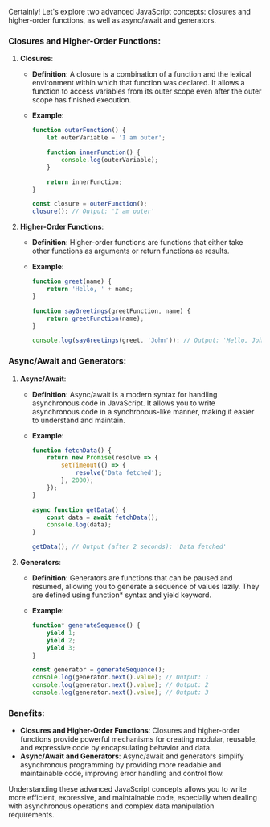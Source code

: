 Certainly! Let's explore two advanced JavaScript concepts: closures and higher-order functions, as well as async/await and generators.

### Closures and Higher-Order Functions:

1. **Closures**:
   - **Definition**: A closure is a combination of a function and the lexical environment within which that function was declared. It allows a function to access variables from its outer scope even after the outer scope has finished execution.
   - **Example**:

     ```javascript
     function outerFunction() {
         let outerVariable = 'I am outer';

         function innerFunction() {
             console.log(outerVariable);
         }

         return innerFunction;
     }

     const closure = outerFunction();
     closure(); // Output: 'I am outer'
     ```

2. **Higher-Order Functions**:
   - **Definition**: Higher-order functions are functions that either take other functions as arguments or return functions as results.
   - **Example**:

     ```javascript
     function greet(name) {
         return 'Hello, ' + name;
     }

     function sayGreetings(greetFunction, name) {
         return greetFunction(name);
     }

     console.log(sayGreetings(greet, 'John')); // Output: 'Hello, John'
     ```

### Async/Await and Generators:

1. **Async/Await**:
   - **Definition**: Async/await is a modern syntax for handling asynchronous code in JavaScript. It allows you to write asynchronous code in a synchronous-like manner, making it easier to understand and maintain.
   - **Example**:

     ```javascript
     function fetchData() {
         return new Promise(resolve => {
             setTimeout(() => {
                 resolve('Data fetched');
             }, 2000);
         });
     }

     async function getData() {
         const data = await fetchData();
         console.log(data);
     }

     getData(); // Output (after 2 seconds): 'Data fetched'
     ```

2. **Generators**:
   - **Definition**: Generators are functions that can be paused and resumed, allowing you to generate a sequence of values lazily. They are defined using function* syntax and yield keyword.
   - **Example**:

     ```javascript
     function* generateSequence() {
         yield 1;
         yield 2;
         yield 3;
     }

     const generator = generateSequence();
     console.log(generator.next().value); // Output: 1
     console.log(generator.next().value); // Output: 2
     console.log(generator.next().value); // Output: 3
     ```

### Benefits:

- **Closures and Higher-Order Functions**: Closures and higher-order functions provide powerful mechanisms for creating modular, reusable, and expressive code by encapsulating behavior and data.
- **Async/Await and Generators**: Async/await and generators simplify asynchronous programming by providing more readable and maintainable code, improving error handling and control flow.

Understanding these advanced JavaScript concepts allows you to write more efficient, expressive, and maintainable code, especially when dealing with asynchronous operations and complex data manipulation requirements.